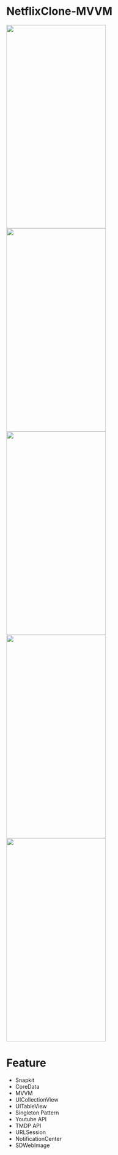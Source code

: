 # NetflixClone-MVVM

<p float="left">
  <img src="https://user-images.githubusercontent.com/56222030/229263344-c2973c9e-900c-4339-afea-451b23064ca3.png" width="260"  height="530"/>
  <img src="https://user-images.githubusercontent.com/56222030/229263353-4879ae93-f1b7-4053-8740-1538f259a654.png" width="260" height="530"/> 
  <img src="https://user-images.githubusercontent.com/56222030/229263356-dcef789f-1d74-49a2-9468-2c95f0ad2fbe.png" width="260" height="530"/>
  <img src="https://user-images.githubusercontent.com/56222030/229263357-565b6415-fb88-47a8-8dc8-5cf6c8d6caac.png" width="260" height="530"/>
  <img src="https://user-images.githubusercontent.com/56222030/229263444-f339e924-2f4e-4c27-9683-9d2ab6366311.mp4" width="260" height="530"/>
</p>



# Feature
- Snapkit
- CoreData
- MVVM
- UICollectionView
- UITableView
- Singleton Pattern
- Youtube API
- TMDP API
- URLSession
- NotificationCenter
- SDWebImage
